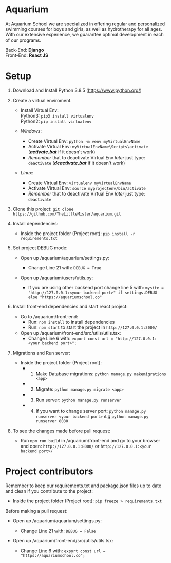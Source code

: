 # Aquarium

At Aquarium School we are specialized in offering regular and personalized swimming courses for boys and girls, as well as hydrotherapy for all ages. With our extensive experience, we guarantee optimal development in each of our programs.

Back-End: **Django**  
Front-End: **React JS**

# Setup

1. Download and Install Python 3.8.5 (https://www.python.org/)

2. Create a virtual enviroment.

   - Install Virtual Env:  
      Python3: `pip3 install virtualenv`  
      Python2: `pip install virtualenv`

   - _Windows_:
     - Create Virtual Env: `python -m venv myVirtualEnvName`
     - Activate Virtual Env: `myVirtualEnvName\Scripts\activate` (**_activate.bat_** if it doesn't work)
     - _Remember_ that to deactivate Virtual Env _later_ just type: `deactivate` (**_deactivate.bat_** if it doesn't work)
   - _Linux_:
     - Create Virtual Env: `virtualenv myVirtualEnvName`
     - Activate Virtual Env: `source myprojectenv/bin/activate`
     - _Remember_ that to deactivate Virtual Env _later_ just type: `deactivate`

3. Clone this project: `git clone https://github.com/TheLittleMister/aquarium.git`

4. Install dependencies:

   - Inside the project folder (Project root): `pip install -r requirements.txt`

5. Set project DEBUG mode:

   - Open up /aquarium/aquarium/settings.py:

     - Change Line 21 with: `DEBUG = True`

   - Open up /aquarium/users/utils.py:
     - If you are using other backend port change line 5 with: `mysite = "http://127.0.0.1:<your backend port>" if settings.DEBUG else "https://aquariumschool.co"`

6. Install front-end dependencies and start react project:

   - Go to /aquarium/front-end:
     - Run: `npm install` to install dependencies
     - Run: `npm start` to start the project in `http://127.0.0.1:3000/`
   - Open up /aquarium/front-end/src/utils/utils.tsx:
     - Change Line 6 with: `export const url = "http://127.0.0.1:<your backend port>";`

7. Migrations and Run server:

   - Inside the project folder (Project root):
     - 1. Make Database migrations: ```python manage.py makemigrations <app>```
     - 2. Migrate: ```python manage.py migrate <app>```
     - 3. Run server: ```python manage.py runserver```
     - 4. If you want to change server port: ```python manage.py runserver <your backend port>``` _e.g_ ```python manage.py runserver 8080```

8. To see the changes made before pull request:

   - Run `npm run build` in /aquarium/front-end and go to your browser and open: `http://127.0.0.1:8000/` or `http://127.0.0.1:<your backend port>/`

# Project contributors

Remember to keep our requirements.txt and package.json files up to date and clean if you contribute to the project:

- Inside the project folder (Project root): `pip freeze > requirements.txt`

Before making a pull request:

- Open up /aquarium/aquarium/settings.py:

  - Change Line 21 with: `DEBUG = False`

- Open up /aquarium/front-end/src/utils/utils.tsx:

  - Change Line 6 with: `export const url = "https://aquariumschool.co";`
